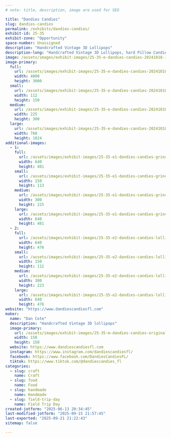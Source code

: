 ```yaml
---
# note: title, description, image are used for SEO

title: "Dandies Candies"
slug: dandies-candies
permalink: /exhibits/dandies-candies/
exhibit-id: 25-35
exhibit-zone: "Opportunity"
space-number: Unassigned
description: "Handcrafted Vintage 3D Lollipops"
description-long: "Handcrafted Vintage 3D Lollipops, hard Pillow Candies, Brittle Brattle, Crystal Candies and more. Lollipops are made with molds from the 1880's-1940's"
image: /assets/images/exhibit-images/25-35-e-dandies-candies-20241018-132144-225x300.jpg
image-primary: 
  full:
    url: /assets/images/exhibit-images/25-35-e-dandies-candies-20241018-132144-full.jpg
    width: 4000
    height: 3000
  small:
    url: /assets/images/exhibit-images/25-35-e-dandies-candies-20241018-132144-112x150.jpg
    width: 112
    height: 150
  medium:
    url: /assets/images/exhibit-images/25-35-e-dandies-candies-20241018-132144-225x300.jpg
    width: 225
    height: 300
  large:
    url: /assets/images/exhibit-images/25-35-e-dandies-candies-20241018-132144-768x1024.jpg
    width: 768
    height: 1024
additional-images: 
  - 1:
    full:
      url: /assets/images/exhibit-images/25-35-e1-dandies-candies-grinch-full.jpg
      width: 640
      height: 481
    small:
      url: /assets/images/exhibit-images/25-35-e1-dandies-candies-grinch-150x113.jpg
      width: 150
      height: 113
    medium:
      url: /assets/images/exhibit-images/25-35-e1-dandies-candies-grinch-300x225.jpg
      width: 300
      height: 225
    large:
      url: /assets/images/exhibit-images/25-35-e1-dandies-candies-grinch-640x481.jpg
      width: 640
      height: 481
  - 2:
    full:
      url: /assets/images/exhibit-images/25-35-e2-dandies-candies-lollis-full.jpg
      width: 640
      height: 476
    small:
      url: /assets/images/exhibit-images/25-35-e2-dandies-candies-lollis-150x112.jpg
      width: 150
      height: 112
    medium:
      url: /assets/images/exhibit-images/25-35-e2-dandies-candies-lollis-300x223.jpg
      width: 300
      height: 223
    large:
      url: /assets/images/exhibit-images/25-35-e2-dandies-candies-lollis-640x476.jpg
      width: 640
      height: 476
website: "https://www.dandiescandiesfl.com"
maker: 
  name: "Dan Cote"
  description: "Handcrafted Vintage 3D lollipops"
  image-primary:
    url: /assets/images/exhibit-images/25-35-m-dandies-candies-original-size-original-size-lollipop-shapes-150x150.png
    width: 150
    height: 150
  website: https://www.dandiescandiesfl.com
  instagram: https://www.instagram.com/dandiescandiesfl/
  facebook: https://www.facebook.com/DandiesCandiesFL/
  tiktok: https://www.tiktok.com/@dandiescandies_fl
categories: 
  - slug: craft
    name: Craft
  - slug: food
    name: Food
  - slug: handmade
    name: Handmade
  - slug: field-trip-day
    name: Field Trip Day
created-jotform: "2025-06-13 20:34:45"
last-modified-jotform: "2025-09-15 21:57:45"
last-exported: "2025-09-21 21:22:43"
sitemap: false

---
```

